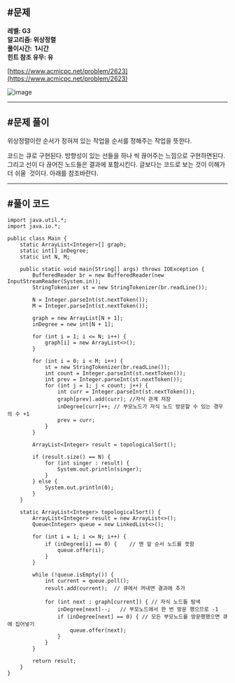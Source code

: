 ## **#문제**         

**레벨: G3  
알고리즘: 위상정렬**   
**풀이시간:  1시간  
힌트 참조 유무: 유**

[https://www.acmicpc.net/problem/2623](https://www.acmicpc.net/problem/2623)

![image](https://github.com/user-attachments/assets/f9e7305f-1aa3-4d40-8d87-dea90417e9f4)

---

## **#문제 풀이**        

위상정렬이란 순서가 정혀져 있는 작업을 순서를 정해주는 작업을 뜻한다.

코드는 큐로 구현된다. 방향성이 있는 선들을 하나 씩 끊어주는 느낌으로 구현하면된다. 그리고 선이 다 끊어진 노드들은 결과에 포함시킨다. 글보다는 코드로 보는 것이 이해가 더 쉬울  것이다. 아래를 참조바란다.

---

## **#풀이 코드**      

```
import java.util.*;
import java.io.*;

public class Main {
    static ArrayList<Integer>[] graph;
    static int[] inDegree;
    static int N, M;

    public static void main(String[] args) throws IOException {
        BufferedReader br = new BufferedReader(new InputStreamReader(System.in));
        StringTokenizer st = new StringTokenizer(br.readLine());

        N = Integer.parseInt(st.nextToken());
        M = Integer.parseInt(st.nextToken());

        graph = new ArrayList[N + 1];
        inDegree = new int[N + 1];

        for (int i = 1; i <= N; i++) {
            graph[i] = new ArrayList<>();
        }

        for (int i = 0; i < M; i++) {
            st = new StringTokenizer(br.readLine());
            int count = Integer.parseInt(st.nextToken());
            int prev = Integer.parseInt(st.nextToken());
            for (int j = 1; j < count; j++) {
                int curr = Integer.parseInt(st.nextToken());
                graph[prev].add(curr); //자식 관계 저장
                inDegree[curr]++; // 부모노드가 자식 노드 방문할 수 있는 경우의 수 +1
                prev = curr;
            }
        }

        ArrayList<Integer> result = topologicalSort();

        if (result.size() == N) {
            for (int singer : result) {
                System.out.println(singer);
            }
        } else {
            System.out.println(0);
        }
    }

    static ArrayList<Integer> topologicalSort() {
        ArrayList<Integer> result = new ArrayList<>(); 
        Queue<Integer> queue = new LinkedList<>();

        for (int i = 1; i <= N; i++) {
            if (inDegree[i] == 0) {    // 맨 앞 순서 노드를 뜻함
                queue.offer(i);
            }
        }

        while (!queue.isEmpty()) {
            int current = queue.poll();
            result.add(current);  // 큐에서 꺼내면 결과에 추가

            for (int next : graph[current]) { // 자식 노드들 탐색
                inDegree[next]--;   // 부모노드에서 한 번 방문 했으므로 -1
                if (inDegree[next] == 0) { // 모든 부모노드를 방문했했으면 큐에 집어넣기
                    queue.offer(next);
                }
            }
        }

        return result;
    }
}
```
